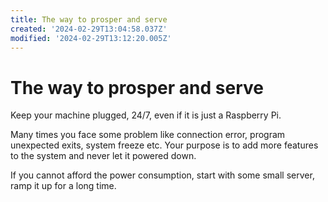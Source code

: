```yaml
---
title: The way to prosper and serve
created: '2024-02-29T13:04:58.037Z'
modified: '2024-02-29T13:12:20.005Z'
---
```


# The way to prosper and serve

Keep your machine plugged, 24/7, even if it is just a Raspberry Pi.

Many times you face some problem like connection error, program unexpected exits, system freeze etc. Your purpose is to add more features to the system and never let it powered down.

If you cannot afford the power consumption, start with some small server, ramp it up for a long time.
